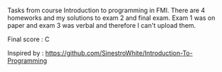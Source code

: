 Tasks from course Introduction to programming in FMI.
There are 4 homeworks and my solutions to exam 2 and final exam.
Exam 1 was on paper and exam 3 was verbal and therefore I can't upload them.

Final score : C

Inspired by : https://github.com/SinestroWhite/Introduction-To-Programming
